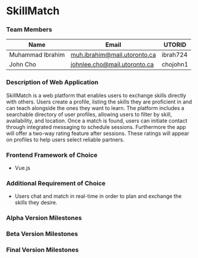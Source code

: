# SkillMatch

### Team Members
| Name          | Email                         | UTORID      | 
| ------------- | ------------------------------| ----------- |
| Muhammad Ibrahim   | muh.ibrahim@mail.utoronto.ca    |  ibrah724 |
| John Cho           | johnlee.cho@mail.utoronto.ca    |  chojohn1 |

### Description of Web Application
SkillMatch is a web platform that enables users to exchange skills directly with others. Users create a profile, listing the skills they are proficient in and can teach alongside the ones they want to learn. The platform includes a searchable directory of user profiles, allowing users to filter by skill, availability, and location. Once a match is found, users can initiate contact through integrated messaging to schedule sessions. Furthermore the app will offer a two-way rating feature after sessions. These ratings will appear on profiles to help users select reliable partners.

### Frontend Framework of Choice
- Vue.js
### Additional Requirement of Choice
- Users chat and match in real-time in order to plan and exchange the skills they desire.
### Alpha Version Milestones

### Beta Version Milestones

### Final Version Milestones






